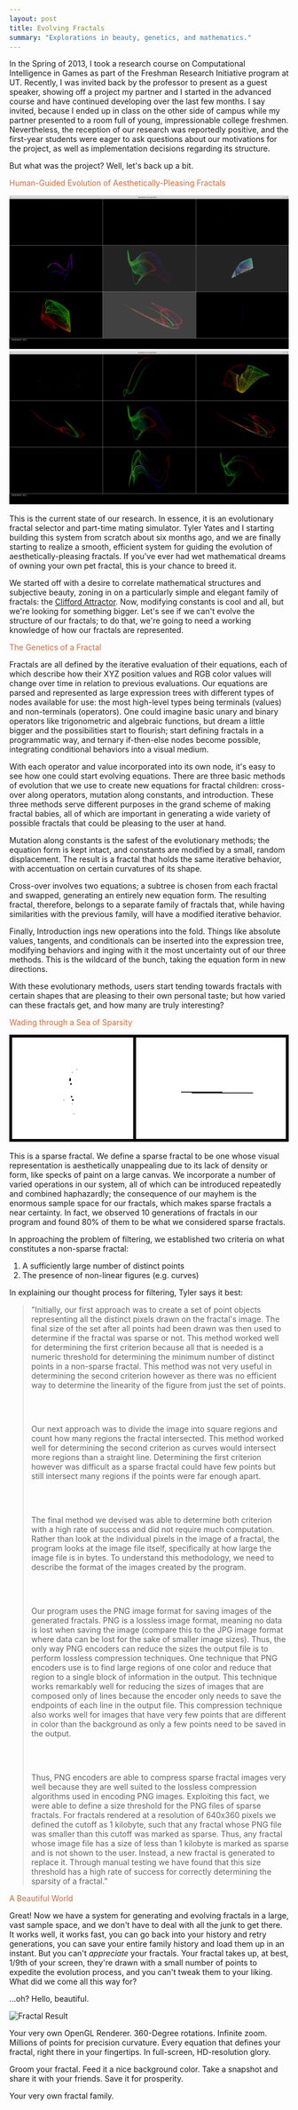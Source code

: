 ```yaml
---
layout: post
title: Evolving Fractals
summary: "Explorations in beauty, genetics, and mathematics."
---
```


In the Spring of 2013, I took a research course on Computational Intelligence in Games as part of the Freshman Research Initiative program at UT. Recently, I was invited back by the professor to present as a guest speaker, showing off a project my partner and I started in the advanced course and have continued developing over the last few months. I say invited, because I ended up in class on the other side of campus while my partner presented to a room full of young, impressionable college freshmen. Nevertheless, the reception of our research was reportedly positive, and the first-year students were eager to ask questions about our motivations for the project, as well as implementation decisions regarding its structure. 


But what was the project? Well, let's back up a bit.


<h3-dark style="color: #DB6837">Human-Guided Evolution of Aesthetically-Pleasing Fractals</h3-dark>


![Fractal GUI 1](/img/blog/fractal-1.png)
![Fractal GUI 2](/img/blog/fractal-2.png)


This is the current state of our research. In essence, it is an evolutionary fractal selector and part-time mating simulator. Tyler Yates and I starting building this system from scratch about six months ago, and we are finally starting to realize a smooth, efficient system for guiding the evolution of aesthetically-pleasing fractals. If you've ever had wet mathematical dreams of owning your own pet fractal, this is your chance to breed it.


We started off with a desire to correlate mathematical structures and subjective beauty, zoning in on a particularly simple and elegant family of fractals: the [Clifford Attractor](http://paulbourke.net/fractals/clifford/). Now, modifying constants is cool and all, but we're looking for something bigger. Let's see if we can't evolve the structure of our fractals; to do that, we're going to need a working knowledge of how our fractals are represented.


<h3-dark style="color: #DB6837">The Genetics of a Fractal</h3-dark>


Fractals are all defined by the iterative evaluation of their equations, each of which describe how their XYZ position values and RGB color values will change over time in relation to previous evaluations. Our equations are parsed and represented as large expression trees with different types of nodes available for use: the most high-level types being terminals (values) and non-terminals (operators). One could imagine basic unary and binary operators like trigonometric and algebraic functions, but dream a little bigger and the possibilities start to flourish; start defining fractals in a programmatic way, and ternary if-then-else nodes become possible, integrating conditional behaviors into a visual medium. 


With each operator and value incorporated into its own node, it's easy to see how one could start evolving equations. There are three basic methods of evolution that we use to create new equations for fractal children: cross-over along operators, mutation along constants, and introduction. These three methods serve different purposes in the grand scheme of making fractal babies, all of which are important in generating a wide variety of possible fractals that could be pleasing to the user at hand.
  
  
Mutation along constants is the safest of the evolutionary methods; the equation form is kept intact, and constants are modified by a small, random displacement. The result is a fractal that holds the same iterative behavior, with accentuation on certain curvatures of its shape. 
  
  
Cross-over involves two equations; a subtree is chosen from each fractal and swapped, generating an entirely new equation form. The resulting fractal, therefore, belongs to a separate family of fractals that, while having similarities with the previous family, will have a modified iterative behavior.
  
  
Finally, Introduction ings new operations into the fold. Things like absolute values, tangents, and conditionals can be inserted into the expression tree, modifying behaviors and inging with it the most uncertainty out of our three methods. This is the wildcard of the bunch, taking the equation form in new directions.
  
  
With these evolutionary methods, users start tending towards fractals with certain shapes that are pleasing to their own personal taste; but how varied can these fractals get, and how many are truly interesting?
  
  
<h3-dark style="color: #DB6837">Wading through a Sea of Sparsity</h3-dark>
  
  
![Sparse Fractal Diagram](/img/blog/fractal-sparse.png)
  
  
This is a sparse fractal. We define a sparse fractal to be one whose visual representation is aesthetically unappealing due to its lack of density or form, like specks of paint on a large canvas. We incorporate a number of varied operations in our system, all of which can be introduced repeatedly and combined haphazardly; the consequence of our mayhem is the enormous sample space for our fractals, which makes sparse fractals a near certainty. In fact, we observed 10 generations of fractals in our program and found 80% of them to be what we considered sparse fractals.
  
  
In approaching the problem of filtering, we established two criteria on what constitutes a non-sparse fractal:
  1.	A sufficiently large number of distinct points
  2.	The presence of non-linear figures (e.g. curves)
  
  
In explaining our thought process for filtering, Tyler says it best:
  
<blockquote>

"Initially, our first approach was to create a set of point objects representing all the distinct pixels drawn on the fractal's image. The final size of the set after all points had been drawn was then used to determine if the fractal was sparse or not. This method worked well for determining the first criterion because all that is needed is a numeric threshold for determining the minimum number of distinct points in a non-sparse fractal. This method was not very useful in determining the second criterion however as there was no efficient way to determine the linearity of the figure from just the set of points.  

</br></br>

  Our next approach was to divide the image into square regions and count how many regions the fractal intersected. This method worked well for determining the second criterion as curves would intersect more regions than a straight line. Determining the first criterion however was difficult as a sparse fractal could have few points but still intersect many regions if the points were far enough apart.

</br></br>

  The final method we devised was able to determine both criterion with a high rate of success and did not require much computation. Rather than look at the individual pixels in the image of a fractal, the program looks at the image file itself, specifically at how large the image file is in bytes. To understand this methodology, we need to describe the format of the images created by the program.

</br></br>

  Our program uses the PNG image format for saving images of the generated fractals. PNG is a lossless image format, meaning no data is lost when saving the image (compare this to the JPG image format where data can be lost for the sake of smaller image sizes). Thus, the only way PNG encoders can reduce the sizes the output file is to perform lossless compression techniques. One technique that PNG encoders use is to find large regions of one color and reduce that region to a single block of information in the output. This technique works remarkably well for reducing the sizes of images that are composed only of lines because the encoder only needs to save the endpoints of each line in the output file. This compression technique also works well for images that have very few points that are different in color than the background as only a few points need to be saved in the output. 

</br></br>
  
  Thus, PNG encoders are able to compress sparse fractal images very well because they are well suited to the lossless compression algorithms used in encoding PNG images. Exploiting this fact, we were able to define a size threshold for the PNG files of sparse fractals. For fractals rendered at a resolution of 640x360 pixels we defined the cutoff as 1 kilobyte, such that any fractal whose PNG file was smaller than this cutoff was marked as sparse. Thus, any fractal whose image file has a size of less than 1 kilobyte is marked as sparse and is not shown to the user. Instead, a new fractal is generated to replace it. Through manual testing we have found that this size threshold has a high rate of success for correctly determining the sparsity of a fractal."
</blockquote>  


<h3-dark style="color: #DB6837">A Beautiful World</h3-dark>


Great! Now we have a system for generating and evolving fractals in a large, vast sample space, and we don't have to deal with all the junk to get there. It works well, it works fast, you can go back into your history and retry generations, you can save your entire family history and load them up in an instant. But you can't <i>appreciate</i> your fractals. Your fractal takes up, at best, 1/9th of your screen, they're drawn with a small number of points to expedite the evolution process, and you can't tweak them to your liking. What did we come all this way for?
  
  
...oh? Hello, beautiful.
  
  
![Fractal Result](http://giant.gfycat.com/RadiantDeliciousDuckbillcat.gif)
  
  
Your very own OpenGL Renderer. 360-Degree rotations. Infinite zoom. Millions of points for precision curvature. Every equation that defines your fractal, right there in your fingertips. In full-screen, HD-resolution glory.
  
  
Groom your fractal. Feed it a nice background color. Take a snapshot and share it with your friends. Save it for prosperity.
  
  
Your very own fractal family.